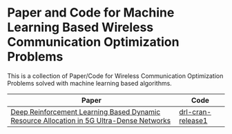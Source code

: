 # Paper and Code for Machine Learning Based Wireless Communication Optimization Problems

This is a collection of Paper/Code for Wireless Communication Optimization Problems solved with machine learning based algorithms.

| Paper  | Code |
| ------------- | ------------- |
| [Deep Reinforcement Learning Based Dynamic Resource Allocation in 5G Ultra-Dense Networks](https://ieeexplore.ieee.org/document/8896609)  | [drl-cran-release1](https://github.com/AFNANAMIN/Resource-Allocation-using-deeprl.git)  |




